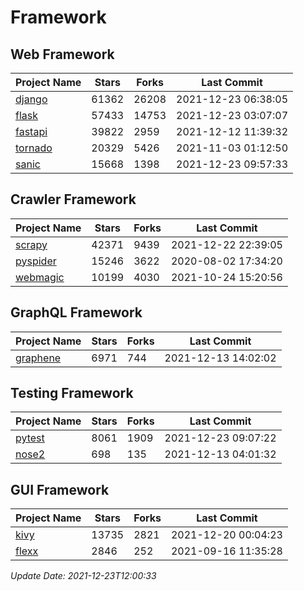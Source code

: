 # Framework

## Web Framework
| Project Name | Stars | Forks | Last Commit |
| ------------ | ----- | ----- | ----------- |
| [django](https://github.com/django/django) | 61362 | 26208 | 2021-12-23 06:38:05 |
| [flask](https://github.com/pallets/flask) | 57433 | 14753 | 2021-12-23 03:07:07 |
| [fastapi](https://github.com/tiangolo/fastapi) | 39822 | 2959 | 2021-12-12 11:39:32 |
| [tornado](https://github.com/tornadoweb/tornado) | 20329 | 5426 | 2021-11-03 01:12:50 |
| [sanic](https://github.com/sanic-org/sanic) | 15668 | 1398 | 2021-12-23 09:57:33 |

## Crawler Framework
| Project Name | Stars | Forks | Last Commit |
| ------------ | ----- | ----- | ----------- |
| [scrapy](https://github.com/scrapy/scrapy) | 42371 | 9439 | 2021-12-22 22:39:05 |
| [pyspider](https://github.com/binux/pyspider) | 15246 | 3622 | 2020-08-02 17:34:20 |
| [webmagic](https://github.com/code4craft/webmagic) | 10199 | 4030 | 2021-10-24 15:20:56 |

## GraphQL Framework
| Project Name | Stars | Forks | Last Commit |
| ------------ | ----- | ----- | ----------- |
| [graphene](https://github.com/graphql-python/graphene) | 6971 | 744 | 2021-12-13 14:02:02 |

## Testing Framework
| Project Name | Stars | Forks | Last Commit |
| ------------ | ----- | ----- | ----------- |
| [pytest](https://github.com/pytest-dev/pytest) | 8061 | 1909 | 2021-12-23 09:07:22 |
| [nose2](https://github.com/nose-devs/nose2) | 698 | 135 | 2021-12-13 04:01:32 |

## GUI Framework
| Project Name | Stars | Forks | Last Commit |
| ------------ | ----- | ----- | ----------- |
| [kivy](https://github.com/kivy/kivy) | 13735 | 2821 | 2021-12-20 00:04:23 |
| [flexx](https://github.com/flexxui/flexx) | 2846 | 252 | 2021-09-16 11:35:28 |

*Update Date: 2021-12-23T12:00:33*